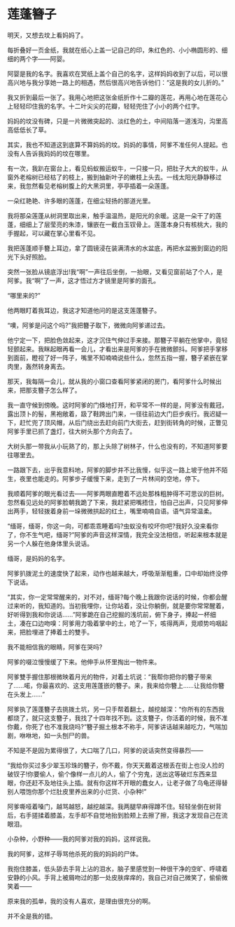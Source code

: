 # 莲蓬簪子

明天，又想去坟上看妈妈了。 

每折叠好一页金纸，我就在纸心上盖一记自己的印，朱红色的、小小椭圆形的、细细的两个字——阿婴。 

阿婴是我的名字。我喜欢在冥纸上盖个自己的名字，这样妈妈收到了以后，可以很高兴地与我分享她一路上的相遇，然后很高兴地告诉他们：“这是我的女儿折的。” 

我又折到最后一张了。我用心地把这张金纸折作十二瓣的莲花，再用心地在莲花心上轻轻印住我的名字。十二叶尖尖的花瓣，轻轻兜住了小小的两个红字。 

妈妈的坟没有碑，只是一片微微突起的、淡红色的土，中间陷落一道浅沟，沟里高高低低长了草。 

其实，我也不知道这到底算不算妈妈的坟。妈妈的事情，阿爹不准任何人提起。也没有人告诉我妈妈的坟在哪里。 

有一次，我趴在窗台上，看见蚂蚁搬运蚁牛，一只接一只，把肚子大大的蚁牛，从窗外老榕树已经枯了的枝上，搬到抽新叶子的嫩枝上头去。一线太阳光静静移过来，我忽然看见老榕树腹上的大黑洞里，亭亭插着一朵莲蓬。 

一朵红艳艳、许多眼的莲蓬，在细尘轻扬的那道光里。 

我将那朵莲蓬从树洞里取出来，触手温温热，是阳光的余暖。这是一朵干了的莲蓬，细细上了层莹亮的朱漆，镶嵌在一截白玉钗骨上。莲蓬本身只有核桃大，我的手握起，可以藏在掌心里看不见。 

我把莲蓬顺手簪上耳边，拿了圆镜浸在装满清水的水盆底，再把水盆搬到窗边的阳光下头好照脸。 

突然一张脸从镜底浮出!我“啊”一声往后坐倒，一抬眼，又看见窗前站了个人，是阿爹。我“啊”了一声，这才悟过方才镜里是阿爹的面孔。 

“哪里来的?” 

他两眼盯着我耳边，我这才知道他问的是这支莲蓬簪子。 

“噢，阿爹是问这个吗?”我把簪子取下，微微向阿爹递过去。 

他宁定一下，把脸色敛起来，这才沉住气伸过手来接。那簪子平躺在他掌中，竟轻轻颤起来。我眯起眼再看一会儿，才看出来是阿爹的手在微微颤抖。阿爹把手掌移到面前，瞪视了好一阵子，嘴里不知喃喃说些什么，忽然五指一握，簪子紧嵌在掌肉里，轰然转身离去。 

那天，我每隔一会儿，就从我的小窗口查看阿爹紧闭的房门，看阿爹什么时候出来，把那支簪子怎么样了。 

我一直守候到傍晚。这时阿爹的门倏地打开，和平常不一样的是，阿爹没有戴冠，露出顶卜的髻，黑袍敞着，趿了鞋跨出门来，一径往前边大门巨步疾行。我迟疑一下，赶忙兜了顶风帽，从后门绕出去赶向前门大街去，赶到街转角的时候，正瞥见阿爹手里已抓了盏灯，往大树头那个方向去了。 

大树头那一带我从小玩熟了的，那上头除了树林子，什么也没有的，不知道阿爹要往哪里去。 

一路跟下去，出乎我意料地，阿爹的脚步并不比我慢，似乎这一路上坡于他并不陌生，夜里也能走的。阿爹步子缓慢下来，走到了一片林间的空地，停下。 

我顺着阿爹的眼光看过去——阿爹两眼直瞪着不远处那株粗肿得不可思议的巨树。忽然看见远处的阿爹脸朝我跪了下来，我赶紧把嘴捂住，怕自己出声，只见阿爹伸出两手，轻轻拨着身前一垛微微拱起的红土，嘴里喃喃自语。语气异常温柔。 

“缅哥，缅哥，你这一向，可都乖乖睡着吗?虫蚁没有咬坏你吧?我好久没来看你了，你不生气吧，缅哥?”阿爹的声音这样深情，我完全没法相信，听起来根本就是另一个人躲在他身体里头说话。 

缅哥，是妈妈的名字。 

阿爹扒拨泥土的速度快了起来，动作也越来越大，呼吸渐渐粗重，口中却始终没停下说话。 

“其实，你一定常常醒来的，对不对，缅哥?每个晚上我跟你说话的时候，你都会醒过来听的，我知道的。当初我埋你，让你站着，没让你躺倒，就是要你常常醒着，好听得到我和你说话……”阿爹跪在自己挖掘的浅坑前，俯下身子，捧起一杯细土，凑在口边吻嗅：阿爹用力吸着掌中的土，呛了一下，咳得两声，竞顺势呜咽起来，把脸埋进了捧着土的雙手。 

我不能相信我的眼睛，阿爹在哭吗? 

阿爹的啜泣慢慢缓了下来。他伸手从怀里掏出一物件来。 

阿爹雙手握住那根微映着月光的物件，对着土坑说：“我帮你把你的簪子带来了……喏，你最喜欢的、这支用莲蓬嵌的簪子。来，我来给你簪上……让我给你簪在头发上……” 

阿爹执了莲蓬簪子去挑拨土坑，另一只手帮着翻土，越挖越深：“你所有的东西我都烧了，就只这支簪子，我找了十四年找不到。这支簪子，你活着的时候，我不准你戴，你死了也不准我烧吗?”簪子掘土根本不称手，阿爹讲话越来越吃力，气喘加剧，咻咻地，如一头刨尸的兽。 

不知是不是因为累得很了，大口喘了几口，阿爹的说话突然变得暴烈—— 

“我给你买过多少翠玉珍珠的簪子，你不戴，你天天戴着这根丢在街上也没人捡的破钗子!你要偷人，偷个像样一点儿的人，偷了个穷鬼，送出这等破烂东西来显眼，你还赶不及地往头上插。就有你这样不开眼的蠢女人，让老子做了乌龟还得替别人喂饱你那个烂肚皮里养出来的小烂货、小杂种!” 

阿爹嘶哑着嗓门，越骂越怒，越挖越深。我两腿早麻得蹲不住。轻轻坐倒在树背后，右手搓揉着膝盖，左手却不自觉地抬到脸颊上去擦了擦，我这才发现自己在流眼泪。 

小杂种，小野种——我的阿爹对我的妈妈，这样说我。 

我的阿爹，这样子辱骂他杀死的我的妈妈的尸体。 

我抱住膝盖，低头舔去手背上沾的泪水，脑子里感觉到一种很干净的空旷、呼啸着安静的小风。手背上被屑吻过的那一处皮肤痒痒的，我自己对自己微笑了，偷偷微笑着—— 

原来我的孤单，我的没有人喜欢，是理由很充分的啊。 

并不全是我的错。